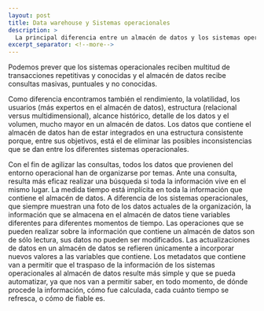 ```yaml
---
layout: post
title: Data warehouse y Sistemas operacionales
description: >
  La principal diferencia entre un almacén de datos y los sistemas operacionales es su objetivo, el primero está orientado al análisis y la toma de decisiones y los segundos a las operaciones del día a día y a la operativa diaria de la empresa.
excerpt_separator: <!--more-->
---
```


Podemos prever que los sistemas operacionales reciben multitud de transacciones repetitivas y conocidas y el almacén de datos recibe consultas masivas, puntuales y no conocidas. 

Como diferencia encontramos también el rendimiento, la volatilidad, los usuarios (más expertos en el almacén de datos), estructura (relacional versus multidimensional), alcance histórico, detalle de los datos y el volumen, mucho mayor en un almacén de datos. Los datos que contiene el almacén de datos han de estar integrados en una estructura consistente porque, entre sus objetivos, está el de eliminar las posibles inconsistencias que se dan entre los diferentes sistemas operacionales. 

Con el fin de agilizar las consultas, todos los datos que provienen del entorno operacional han de organizarse por temas. Ante una consulta, resulta más eficaz realizar una búsqueda si toda la información vive en el mismo lugar. La medida tiempo está implícita en toda la información que contiene el almacén de datos. A diferencia de los sistemas operacionales, que siempre muestran una foto de los datos actuales de la organización, la información que se almacena en el almacén de datos tiene variables diferentes para diferentes momentos de tiempo. Las operaciones que se pueden realizar sobre la información que contiene un almacén de datos son de sólo lectura, sus datos no pueden ser modificados. Las actualizaciones de datos en un almacén de datos se refieren únicamente a incorporar nuevos valores a las variables que contiene. Los metadatos que contiene van a permitir que el traspaso de la información de los sistemas operacionales al almacén de datos resulte más simple y que se pueda automatizar, ya que nos van a permitir saber, en todo momento, de dónde procede la información, cómo fue calculada, cada cuánto tiempo se refresca, o cómo de fiable es.


[docs]: ../../docs/README.md
